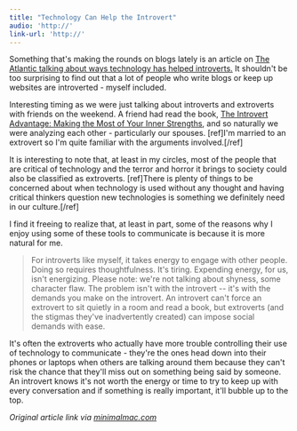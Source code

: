 ```yaml
---
title: "Technology Can Help the Introvert"
audio: 'http://'
link-url: 'http://'
---
```

<p>Something that's making the rounds on blogs lately is an article on <a href="http://www.theatlantic.com/technology/archive/2011/07/4-ways-technology-can-enable-your-inner-introvert/242469/">The Atlantic talking about ways technology has helped introverts.</a> It shouldn't be too surprising to find out that a lot of people who write blogs or keep up websites are introverted - myself included.</p>
<p>Interesting timing as we were just talking about introverts and extroverts with friends on the weekend. A friend had read the book, <a href="http://www.amazon.ca/gp/product/0761123695/ref=as_li_ss_tl?ie=UTF8&tag=farawsoclos0a-20&linkCode=as2&camp=15121&creative=390961&creativeASIN=0761123695">The Introvert Advantage: Making the Most of Your Inner Strengths</a>, and so naturally we were analyzing each other - particularly our spouses. [ref]I'm married to an extrovert so I'm quite familiar with the arguments involved.[/ref]</p>
<p>It is interesting to note that, at least in my circles, most of the people that are  critical of technology and the terror and horror it brings to society could also be classified as extroverts. [ref]There is plenty of things to be concerned about when technology is used without any thought and having critical thinkers question new technologies is something we definitely need in our culture.[/ref]</p>
<p>I find it freeing to realize that, at least in part, some of the reasons why I enjoy using some of these tools to communicate is because it is more natural for me.</p>
<blockquote><p>For introverts like myself, it takes energy to engage with other people. Doing so requires thoughtfulness. It's tiring. Expending energy, for us, isn't energizing. Please note: we're not talking about shyness, some character flaw. The problem isn't with the introvert -- it's with the demands you make on the introvert. An introvert can't force an extrovert to sit quietly in a room and read a book, but extroverts (and the stigmas they've inadvertently created) can impose social demands with ease.</p></blockquote>
<p>It's often the extroverts who actually have more trouble controlling their use of technology to communicate - they're the ones head down into their phones or laptops when others are talking around them because they can't risk the chance that they'll miss out on something being said by someone. An introvert knows it's not worth the energy or time to try to keep up with every conversation and if something is really important, it'll bubble up to the top.</p>
<p><em>Original article link via <a href="http://minimalmac.com/post/8111547449">minimalmac.com</a></em></p>
